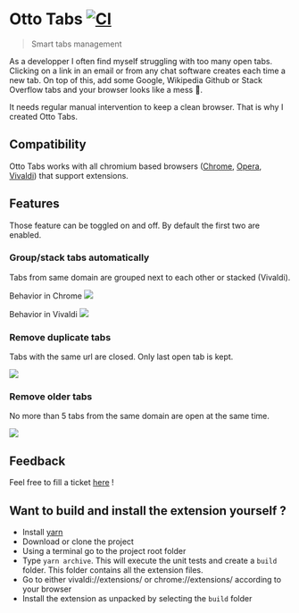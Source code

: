 # Otto Tabs [![CI](https://github.com/borsini/chrome-otto-tabs/actions/workflows/ci.yml/badge.svg)](https://github.com/borsini/chrome-otto-tabs/actions/workflows/ci.yml)

>Smart tabs management

As a developper I often find myself struggling with too many open tabs.  
Clicking on a link in an email or from any chat software creates each time a new tab. On top of this, add some Google, Wikipedia Github or Stack Overflow tabs and your browser looks like a mess 😤.

It needs regular manual intervention to keep a clean browser. That is why I created Otto Tabs.

## Compatibility

Otto Tabs works with all chromium based browsers ([Chrome](https://www.google.fr/chrome), [Opera](https://www.opera.com), [Vivaldi](https://vivaldi.com)) that support extensions.  

## Features

Those feature can be toggled on and off. By default the first two are enabled.

### Group/stack tabs automatically

Tabs from same domain are grouped next to each other or stacked (Vivaldi).

Behavior in Chrome
![](pictures/grouped.gif)


Behavior in Vivaldi
![](pictures/stacked.gif)

### Remove duplicate tabs

Tabs with the same url are closed. Only last open tab is kept.

![](pictures/duplicated.gif)

### Remove older tabs

No more than 5 tabs from the same domain are open at the same time.

![](pictures/same_host.gif)

## Feedback

Feel free to fill a ticket [here](https://github.com/Benlenem/chrome-otto-tabs/issues) !

## Want to build and install the extension yourself ?

* Install [yarn](https://classic.yarnpkg.com/en/docs/install/)
* Download or clone the project
* Using a terminal go to the project root folder
* Type `yarn archive`. This will execute the unit tests and create a `build` folder. This folder contains all the extension files.
* Go to either vivaldi://extensions/ or chrome://extensions/ according to your browser
* Install the extension as unpacked by selecting the `build` folder

